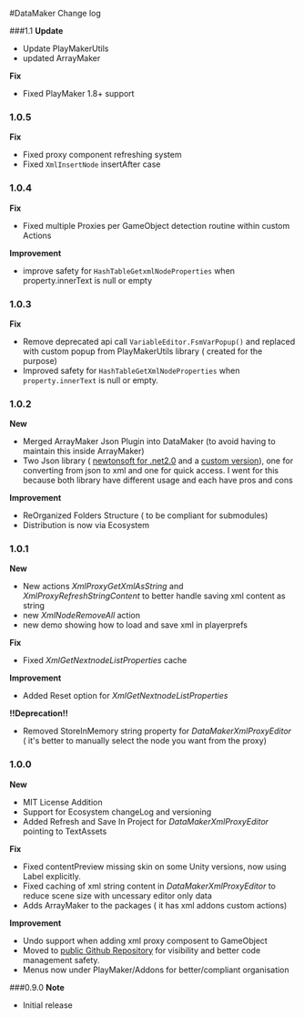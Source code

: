 #DataMaker Change log

###1.1
**Update**  
- Update PlayMakerUtils  
- updated ArrayMaker  

**Fix**  
- Fixed PlayMaker 1.8+ support
  
### 1.0.5  
**Fix**  
- Fixed proxy component refreshing system  
- Fixed `XmlInsertNode` insertAfter case  
 
### 1.0.4  
**Fix**  
- Fixed multiple Proxies per GameObject detection routine within custom Actions  

**Improvement**
- improve safety for `HashTableGetxmlNodeProperties` when property.innerText is null or empty


### 1.0.3  
**Fix**  
- Remove deprecated api call `VariableEditor.FsmVarPopup()` and replaced with custom popup from PlayMakerUtils library ( created for the purpose)  
- Improved safety for `HashTableGetXmlNodeProperties` when `property.innerText` is null or empty.


### 1.0.2  
**New**  
- Merged ArrayMaker Json Plugin into DataMaker (to avoid having to maintain this inside ArrayMaker)  
- Two Json library ( [newtonsoft for .net2.0](https://json.codeplex.com/) and a [custom version](http://techblog.procurios.nl/k/n618/news/view/14605/14863/how-do-i-write-my-own-parser-(for-json).html)), one for converting from json to xml and one for quick access. I went for this because both library have different usage and each have pros and cons

**Improvement**  
- ReOrganized Folders Structure ( to be compliant for submodules)  
- Distribution is now via Ecosystem

### 1.0.1
**New**  
- New actions _XmlProxyGetXmlAsString_ and _XmlProxyRefreshStringContent_ to better handle saving xml content as string  
- new _XmlNodeRemoveAll_ action
- new demo showing how to load and save xml in playerprefs

**Fix**  
- Fixed _XmlGetNextnodeListProperties_ cache  



**Improvement**  
- Added Reset option for _XmlGetNextnodeListProperties_  

**!!Deprecation!!**
- Removed StoreInMemory string property for _DataMakerXmlProxyEditor_  ( it's better to manually select the node you want from the proxy)

### 1.0.0
**New**  
- MIT License Addition  
- Support for Ecosystem changeLog and versioning   
- Added Refresh and Save In Project for _DataMakerXmlProxyEditor_ pointing to TextAssets  

**Fix**
- Fixed contentPreview missing skin on some Unity  versions, now using Label explicitly.  
- Fixed caching of xml string content in _DataMakerXmlProxyEditor_ to reduce scene size with uncessary editor only data  
- Adds ArrayMaker to the packages ( it has xml addons custom actions)


**Improvement**   
- Undo support when adding xml proxy composent to GameObject  
- Moved to [public Github Repository](https://github.com/jeanfabre/PlayMaker--DataMaker) for visibility and better code management safety.  
- Menus now under PlayMaker/Addons for better/compliant organisation  


###0.9.0
**Note**   
- Initial release
